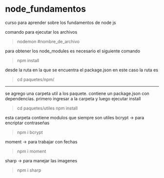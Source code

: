 # node_fundamentos

curso para aprender sobre los fundamentos de node js

comando para ejecutar los archivos

> nodemon #nombre_de_archivo

para obtener los node_modules es necesario el siguiente comando

> npm install

desde la ruta en la que se encuentra el package.json en este caso la ruta es

> cd paquetes/npm/

---

se agrego una carpeta util a los paquete. contiene un package.json con dependencias.
primero ingresar a la carpeta y luego ejecutar install

> cd paquetes/utiles
> npm install

esta carpeta contiene modulos que siempre son utiles
bcrypt -> para encriptar contraseñas

> npm i bcrypt

moment -> para trabajar con fechas

> npm i moment

sharp -> para manejar las imagenes

> npm i sharp
